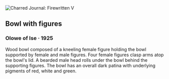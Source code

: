 <div class="artwork-of-the-day">
  <div class="container">
    <div class="img-wrapper">
      <img
        src="https://uploads0.wikiart.org/00166/images/olowe-of-ise/nmafa-d20060036-000005-1.jpg"
        alt="Charred Journal: Firewritten V" />
    </div>
    <div class="artwork-detail">
      <div class="artwork-origin"> 
        <h2 class="artwork-name">Bowl with figures</h2>
        <h3 class="artist">
          Olowe of Ise
                    ·  1925
        </h3>
      </div>
      <p class="description">
        <span class="artwork-description-text ng-binding" ng-bind-html="viewModel.ArtworkOfTheDay.Description | unsafe">Wood bowl composed of a kneeling female figure holding the bowl supported by female and male figures. Four female figures clasp arms atop the bowl's lid. A bearded male head rolls under the bowl behind the supporting figures. The bowl has an overall dark patina with underlying pigments of red, white and green.</span>
                        <div class="text-shadow-container ng-hide" ng-show="showShadow"></div>
      </p>
    </div>
  </div>

</div>
